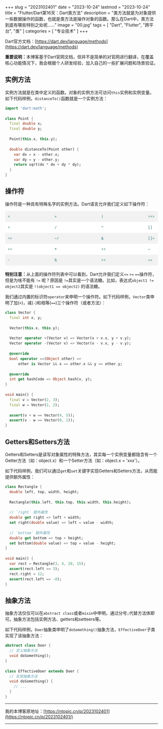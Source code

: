 +++
slug = "2023102401"
date = "2023-10-24"
lastmod = "2023-10-24"
title = "Flutter/Dart第16天：Dart类方法"
description = "类方法就是为对象提供一些数据操作的函数，也就是类方法是操作对象的函数。那么在Dart中，类方法到底有哪些特别之处呢……"
image = "00.jpg"
tags = [ "Dart", "Flutter", "跨平台", "类" ]
categories = [ "专业技术" ]
+++

Dart官方文档：[https://dart.dev/language/methods](https://dart.dev/language/methods)

<b>重要说明：</b>本博客基于Dart官网文档，但并不是简单的对官网进行翻译，在覆盖核心功能情况下，我会根据个人研发经验，加入自己的一些扩展问题和场景验证。

## 实例方法
实例方法就是在类中定义的函数。对象的实例方法可访问`this`实例和实例变量。如下代码样例，`distanceTo()`函数就是一个实例方法：

```dart
import 'dart:math';

class Point {
  final double x;
  final double y;

  Point(this.x, this.y);

  double distanceTo(Point other) {
    var dx = x - other.x;
    var dy = y - other.y;
    return sqrt(dx * dx + dy * dy);
  }
}
```

## 操作符
操作符是一种具有特殊名字的实例方法。Dart语言允许我们定义如下操作符：

![](10.jpg)

<b>特别注意：</b>从上面的操作符列表中可以看到，Dart允许我们定义`<=` `>=` `==`操作符，但是为啥不能有 `!=` 呢？原因是 `!=`其实是一个语法糖。比如，表达式`object1 != object2`其实是 `!(object1 == object2)` 的语法糖。

我们通过内置的标识符`operator`来申明一个操作符。如下代码样例，`Vector`类申明了加(`+`)，减(`-`)和相等(`==`)三个操作符（或者方法）：

```dart
class Vector {
  final int x, y;

  Vector(this.x, this.y);

  Vector operator +(Vector v) => Vector(x + v.x, y + v.y);
  Vector operator -(Vector v) => Vector(x - v.x, y - v.y);

  @override
  bool operator ==(Object other) =>
      other is Vector && x == other.x && y == other.y;

  @override
  int get hashCode => Object.hash(x, y);
}

void main() {
  final v = Vector(2, 3);
  final w = Vector(2, 2);

  assert(v + w == Vector(4, 5));
  assert(v - w == Vector(0, 1));
}
```

## Getters和Setters方法
Getters和Setters是读写对象属性的特殊方法，其实每一个实例变量都隐含有一个Getter方法（如：object.x）和一个Setter方法（如：object.x = 'xxx'）。

如下代码样例，我们可以通过`get`和`set`关键字实现Getters和Setters方法，从而能提供额外属性：

```dart
class Rectangle {
  double left, top, width, height;

  Rectangle(this.left, this.top, this.width, this.height);

  // `right` 额外属性
  double get right => left + width;
  set right(double value) => left = value - width;

  // `bottom` 额外属性
  double get bottom => top + height;
  set bottom(double value) => top = value - height;
}

void main() {
  var rect = Rectangle(3, 4, 20, 15);
  assert(rect.left == 3);
  rect.right = 12;
  assert(rect.left == -8);
}
```

## 抽象方法
抽象方法仅仅可以在`abstract class`或者`mixin`中申明，通过分号`;`代替方法体即可。抽象方法包括实例方法、getters和setteers等。

如下代码样例，`Doer`抽象类申明了`doSomething()`抽象方法，`EffectiveDoer`子类实现了该抽象方法：

```dart
abstract class Doer {
  // 定义抽象方法
  void doSomething();
}

class EffectiveDoer extends Doer {
  // 实现抽象方法
  void doSomething() {
    // ...
  }
}
```

---
我的本博客原地址：[https://ntopic.cn/p/2023102401](https://ntopic.cn/p/2023102401/)

---
